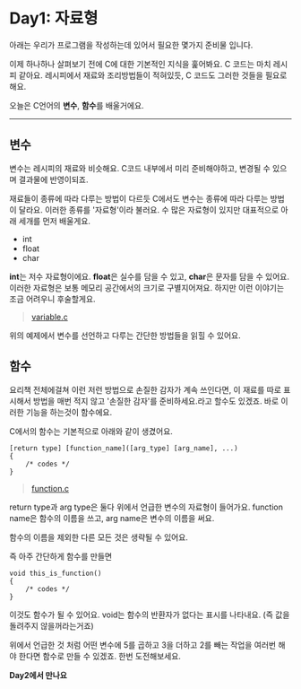 # Day1: 자료형
아래는 우리가 프로그램을 작성하는데 있어서 필요한 몇가지 준비물 입니다.

이제 하나하나 살펴보기 전에 C에 대한 기본적인 지식을 훑어봐요.
C 코드는 마치 레시피 같아요.
레시피에서 재료와 조리방법들이 적혀있듯, C 코드도 그러한 것들을 필요로해요.

오늘은 C언어의 **변수**, **함수**를 배울거에요.

-----

## 변수
변수는 레시피의 재료와 비슷해요. 
C코드 내부에서 미리 준비해야하고, 변경될 수 있으며 결과물에 반영이되죠.

재료들이 종류에 따라 다루는 방법이 다르듯 C에서도 변수는 종류에 따라 다루는 방법이 달라요.
이러한 종류를 '자료형'이라 불러요. 수 많은 자료형이 있지만 대표적으로 아래 세개를 먼저 배울게요.

- int
- float
- char

**int**는 저수 자료형이에요. **float**은 실수를 담을 수 있고, **char**은 문자를 담을 수 있어요.
이러한 자료형은 보통 메모리 공간에서의 크기로 구별지어져요. 하지만 이런 이야기는 조금 어려우니 후술할게요.

>[variable.c](https://github.com/MaybeS/STUDY2016/blob/master/Day1/example/variable.c)

위의 예제에서 변수를 선언하고 다루는 간단한 방법들을 읽힐 수 있어요.

## 함수
요리책 전체에걸쳐 이런 저런 방법으로 손질한 감자가 계속 쓰인다면, 이 재료를 따로 표시해서 방법을 매번 적지 않고
'손질한 감자'를 준비하세요.라고 할수도 있겠죠. 바로 이러한 기능을 하는것이 함수에요.

C에서의 함수는 기본적으로 아래와 같이 생겼어요.
```
[return type] [function_name]([arg_type] [arg_name], ...)
{
	/* codes */
}
```
>[function.c](https://github.com/MaybeS/STUDY2016/blob/master/Day1/example/function.c)

return type과 arg type은 둘다 위에서 언급한 변수의 자료형이 들어가요.
function name은 함수의 이름을 쓰고, arg name은 변수의 이름을 써요.

함수의 이름을 제외한 다른 모든 것은 생략될 수 있어요.

즉 아주 간단하게 함수를 만들면

```
void this_is_function() 
{
	/* codes */
}
```
이것도 함수가 될 수 있어요. void는 함수의 반환자가 없다는 표시를 나타내요. (즉 값을 돌려주지 않을꺼라는거죠)

위에서 언급한 것 처럼 어떤 변수에 5를 곱하고 3을 더하고 2를 빼는 작업을 여러번 해야 한다면 함수로 만들 수 있겠죠.
한번 도전해보세요.

**Day2에서 만나요**